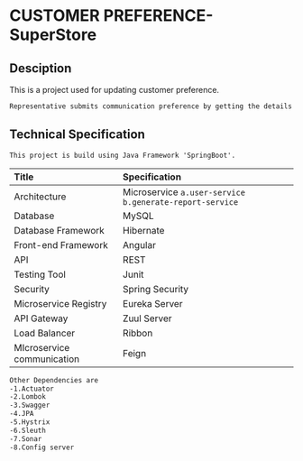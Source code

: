 # CUSTOMER PREFERENCE-SuperStore

## Desciption



This is a project used for updating customer preference.

```bash
Representative submits communication preference by getting the details from Customer or Customer can directly access the self-service Kiosks.
```

## Technical Specification

```basic
This project is build using Java Framework 'SpringBoot'.
```



| Title                      | Specification                                              |
| :------------------------- | :--------------------------------------------------------- |
| Architecture               | Microservice  `a.user-service` `b.generate-report-service` |
| Database                   | MySQL                                                      |
| Database Framework         | Hibernate                                                  |
| Front-end Framework        | Angular                                                    |
| API                        | REST                                                       |
| Testing Tool               | Junit                                                      |
| Security                   | Spring Security                                            |
| Microservice Registry      | Eureka Server                                              |
| API Gateway                | Zuul Server                                                |
| Load Balancer              | Ribbon                                                     |
| MIcroservice communication | Feign                                                      |

```bash
Other Dependencies are 
-1.Actuator
-2.Lombok
-3.Swagger
-4.JPA
-5.Hystrix
-6.Sleuth
-7.Sonar
-8.Config server 
```

